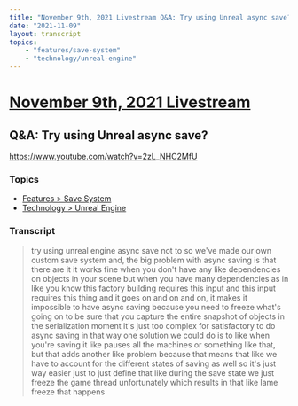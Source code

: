 ```yaml
---
title: "November 9th, 2021 Livestream Q&A: Try using Unreal async save?"
date: "2021-11-09"
layout: transcript
topics:
    - "features/save-system"
    - "technology/unreal-engine"
---
```

# [November 9th, 2021 Livestream](../2021-11-09.md)
## Q&A: Try using Unreal async save?
https://www.youtube.com/watch?v=2zL_NHC2MfU

### Topics
* [Features > Save System](../topics/features/save-system.md)
* [Technology > Unreal Engine](../topics/technology/unreal-engine.md)

### Transcript

> try using unreal engine async save not to so we've made our own custom save system and, the big problem with async saving is that there are it it works fine when you don't have any like dependencies on objects in your scene but when you have many dependencies as in like you know this factory building requires this input and this input requires this thing and it goes on and on and on, it makes it impossible to have async saving because you need to freeze what's going on to be sure that you capture the entire snapshot of objects in the serialization moment it's just too complex for satisfactory to do async saving in that way one solution we could do is to like when you're saving it like pauses all the machines or something like that, but that adds another like problem because that means that like we have to account for the different states of saving as well so it's just way easier just to just define that like during the save state we just freeze the game thread unfortunately which results in that like lame freeze that happens
